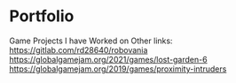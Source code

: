 # Portfolio
Game Projects I have Worked on 
Other links: https://gitlab.com/rd28640/robovania    https://globalgamejam.org/2021/games/lost-garden-6
https://globalgamejam.org/2019/games/proximity-intruders
